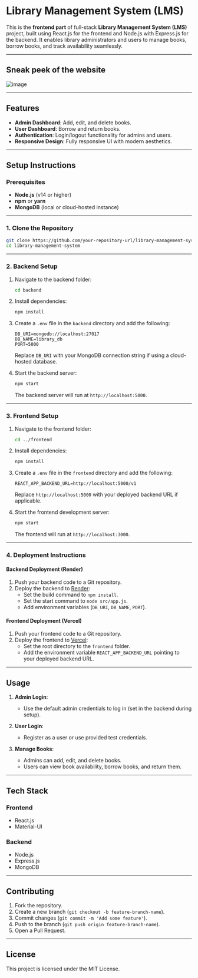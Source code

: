 # Library Management System (LMS)

This is the **frontend part** of full-stack **Library Management System (LMS)** project, built using React.js for the frontend and Node.js with Express.js for the backend. It enables library administrators and users to manage books, borrow books, and track availability seamlessly.

---

## **Sneak peek of the website**

![image](https://github.com/user-attachments/assets/c218bb7a-f2a4-4ca2-a0c0-ba3ad5dc5480)

---

## **Features**
- **Admin Dashboard**: Add, edit, and delete books.
- **User Dashboard**: Borrow and return books.
- **Authentication**: Login/logout functionality for admins and users.
- **Responsive Design**: Fully responsive UI with modern aesthetics.

---

## **Setup Instructions**

### Prerequisites
- **Node.js** (v14 or higher)
- **npm** or **yarn**
- **MongoDB** (local or cloud-hosted instance)

---

### **1. Clone the Repository**
```bash
git clone https://github.com/your-repository-url/library-management-system.git
cd library-management-system
```

---

### **2. Backend Setup**
1. Navigate to the backend folder:
   ```bash
   cd backend
   ```

2. Install dependencies:
   ```bash
   npm install
   ```

3. Create a `.env` file in the `backend` directory and add the following:
   ```env
   DB_URI=mongodb://localhost:27017
   DB_NAME=library_db
   PORT=5000
   ```
   Replace `DB_URI` with your MongoDB connection string if using a cloud-hosted database.

4. Start the backend server:
   ```bash
   npm start
   ```
   The backend server will run at `http://localhost:5000`.

---

### **3. Frontend Setup**
1. Navigate to the frontend folder:
   ```bash
   cd ../frontend
   ```

2. Install dependencies:
   ```bash
   npm install
   ```

3. Create a `.env` file in the `frontend` directory and add the following:
   ```env
   REACT_APP_BACKEND_URL=http://localhost:5000/v1
   ```
   Replace `http://localhost:5000` with your deployed backend URL if applicable.

4. Start the frontend development server:
   ```bash
   npm start
   ```
   The frontend will run at `http://localhost:3000`.

---

### **4. Deployment Instructions**

#### **Backend Deployment (Render)**
1. Push your backend code to a Git repository.
2. Deploy the backend to [Render](https://render.com):
   - Set the build command to `npm install`.
   - Set the start command to `node src/app.js`.
   - Add environment variables (`DB_URI`, `DB_NAME`, `PORT`).

#### **Frontend Deployment (Vercel)**
1. Push your frontend code to a Git repository.
2. Deploy the frontend to [Vercel](https://vercel.com):
   - Set the root directory to the `frontend` folder.
   - Add the environment variable `REACT_APP_BACKEND_URL` pointing to your deployed backend URL.

---

## **Usage**

1. **Admin Login**:
   - Use the default admin credentials to log in (set in the backend during setup).

2. **User Login**:
   - Register as a user or use provided test credentials.

3. **Manage Books**:
   - Admins can add, edit, and delete books.
   - Users can view book availability, borrow books, and return them.

---

## **Tech Stack**

### **Frontend**
- React.js
- Material-UI

### **Backend**
- Node.js
- Express.js
- MongoDB

---

## **Contributing**
1. Fork the repository.
2. Create a new branch (`git checkout -b feature-branch-name`).
3. Commit changes (`git commit -m 'Add some feature'`).
4. Push to the branch (`git push origin feature-branch-name`).
5. Open a Pull Request.

---

## **License**
This project is licensed under the MIT License.

